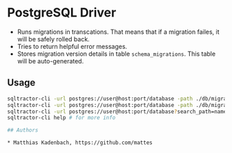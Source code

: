 # PostgreSQL Driver

* Runs migrations in transcations.
  That means that if a migration failes, it will be safely rolled back.
* Tries to return helpful error messages.
* Stores migration version details in table ``schema_migrations``.
  This table will be auto-generated.


## Usage

```bash
sqltractor-cli -url postgres://user@host:port/database -path ./db/migrations create add_field_to_table
sqltractor-cli -url postgres://user@host:port/database -path ./db/migrations up
sqltractor-cli -url postgres://user@host:port/database?search_path=name -path ./db/migrations up # with custom search_path
sqltractor-cli help # for more info

## Authors

* Matthias Kadenbach, https://github.com/mattes